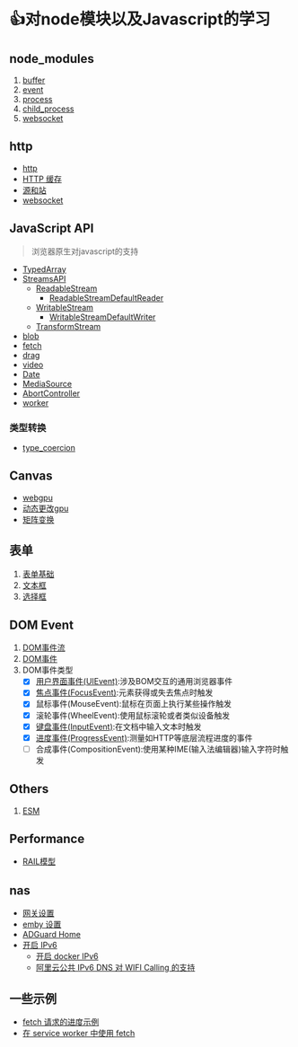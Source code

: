# 👍对node模块以及Javascript的学习

## node_modules

1. [buffer](./node/Buffer.md)
2. [event](./node/node-event.md)
3. [process](node/process.md)
4. [child_process](node/child_process.md)
5. [websocket](node/ws/websocket.md)

## http

* [http](http/http.md)
* [HTTP 缓存](http/HTTP_Cache.md)
* [源和站](http/origin_and_site.md)
* [websocket](http/websocket.md)

## JavaScript API

>浏览器原生对javascript的支持

* [TypedArray](./JavascriptAPI/TypedArray.md)
* [StreamsAPI](./JavascriptAPI/StreamsAPI.md)
  * [ReadableStream](./JavascriptAPI/StreamsAPI.md#readablestream)
    * [ReadableStreamDefaultReader](./JavascriptAPI/StreamsAPI.md#readablestreamdefaultreader)
  * [WritableStream](./JavascriptAPI/WritableStream.md)
    * [WritableStreamDefaultWriter](./JavascriptAPI/WritableStream.md#writablestreamdefaultwriter)
  * [TransformStream](./JavascriptAPI/TransformStream.md)
* [blob](./JavascriptAPI/blob.md)
* [fetch](./JavascriptAPI/Fetch.md)
* [drag](./JavascriptAPI/drag.md)
* [video](./JavascriptAPI/video.md)
* [Date](./JavascriptAPI/Date.md)
* [MediaSource](./JavascriptAPI/MediaSource.md)
* [AbortController](./JavascriptAPI/AbortController.md)
* [worker](./JavascriptAPI/worker.md)

### 类型转换

* [type_coercion](./JavascriptAPI/type_coercion.md)

## Canvas

* [webgpu](./Canvas/webgpu.md)
* [动态更改gpu](./Canvas/webgpu.md)
* [矩阵变换](./Canvas/矩阵变换.md)

## 表单

1. [表单基础](./form/表单基础.md)
2. [文本框](./form/文本框编程.md)
3. [选择框](./form/选择框编程.md)

## DOM Event

1. [DOM事件流](./DOMEvent/DOM事件流.md)
2. [DOM事件](./DOMEvent/DOM事件.md)
3. DOM事件类型
   * [x] [用户界面事件(UIEvent)](./DOMEvent/键盘事件.md#用户界面事件):涉及BOM交互的通用浏览器事件
   * [x] [焦点事件(FocusEvent)](./DOMEvent/键盘事件.md#焦点事件):元素获得或失去焦点时触发
   * [x] 鼠标事件(MouseEvent):鼠标在页面上执行某些操作触发
   * [x] 滚轮事件(WheelEvent):使用鼠标滚轮或者类似设备触发
   * [x] [键盘事件(InputEvent)](./DOMEvent/键盘事件.md#键盘事件):在文档中输入文本时触发
   * [x] [进度事件(ProgressEvent)](./DOMEvent/进度事件.md):测量如HTTP等底层流程进度的事件
   * [ ] 合成事件(CompositionEvent):使用某种IME(输入法编辑器)输入字符时触发

## Others

1. [ESM](./others/ESM.md)

## Performance

* [RAIL模型](./Performance/RAIL模型.md)

## nas

* [网关设置](./nas_and_network/网关设置.md)
* [emby 设置](./nas_and_network/emby%20流媒体管理.md)
* [ADGuard Home](./nas_and_network/Adguard_home.md)
* [开启 IPv6](./nas_and_network/IPv6.md)
  * [开启 docker IPv6](./nas_and_network/IPv6.md#群晖-docker-中设置-ipv6)
  * [阿里云公共 IPv6 DNS 对 WIFI Calling 的支持](./nas_and_network/IPv6.md#wifi-calling)

## 一些示例

* [fetch 请求的进度示例](./JavascriptAPI/fetch/index_basic.html)
* [在 service worker 中使用 fetch](./JavascriptAPI/fetch/service_worker/index.html)
